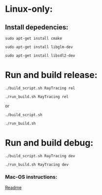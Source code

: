 # Linux-only:

## Install depedencies:

`sudo apt-get install cmake`

`sudo apt-get install libglm-dev`

`sudo apt-get install libsdl2-dev`


# Run and build release:

`./build_script.sh RayTracing rel`

`./run_build.sh RayTracing rel`

or

`./build_script.sh`

`./run_build.sh`

# Run and build debug:

`./build_script.sh RayTracing dev`

`./run_build.sh RayTracing dev`

### Mac-OS instructions:

[Readme](https://github.com/Einsich/OpenGLTemplate/blob/mac_os/README.md)
